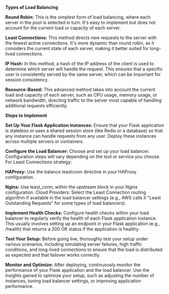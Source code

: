 **Types of Load Balancing**

**Round Robin:** This is the simplest form of load balancing, where each server in the pool is selected in turn. It's easy to implement but does not account for the current load or capacity of each server.

**Least Connections:** This method directs new requests to the server with the fewest active connections. It's more dynamic than round robin, as it considers the current state of each server, making it better suited for long-lived connections.

**IP Hash:** In this method, a hash of the IP address of the client is used to determine which server will handle the request. This ensures that a specific user is consistently served by the same server, which can be important for session consistency.

**Resource-Based:** This advanced method takes into account the current load and capacity of each server, such as CPU usage, memory usage, or network bandwidth, directing traffic to the server most capable of handling additional requests efficiently.

**Steps to Implement**

**Set Up Your Flask Application Instances:** Ensure that your Flask application is stateless or uses a shared session store (like Redis or a database) so that any instance can handle requests from any user. Deploy these instances across multiple servers or containers.

**Configure the Load Balancer:** Choose and set up your load balancer. Configuration steps will vary depending on the tool or service you choose. For Least Connections strategy:

**HAProxy:** Use the balance leastconn directive in your HAProxy configuration.

**Nginx:** Use least_conn; within the upstream block in your Nginx configuration.
Cloud Providers: Select the Least Connection routing algorithm if available in the load balancer settings (e.g., AWS calls it "Least Outstanding Requests" for some types of load balancers).

**Implement Health Checks:** Configure health checks within your load balancer to regularly verify the health of each Flask application instance. This usually involves setting up an endpoint in your Flask application (e.g., /health) that returns a 200 OK status if the application is healthy.

**Test Your Setup:** Before going live, thoroughly test your setup under various scenarios, including simulating server failures, high traffic conditions, and long-lived connections to ensure that the load is distributed as expected and that failover works correctly.

**Monitor and Optimize:** After deploying, continuously monitor the performance of your Flask application and the load balancer. Use the insights gained to optimize your setup, such as adjusting the number of instances, tuning load balancer settings, or improving application performance.